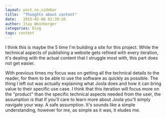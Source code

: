 ```yaml
---
layout: post_no_sidebar
title:  "Thoughts about content"
date:   2015-02-08 01:39:26
author: Itay Weinberger
categories: blog
tags: content
---
```


I think this is maybe the 5 time I'm building a site for this project. 
While the technical aspects of publishing a website gets refined with every iteration, it's dealing with the actual content that I struggle most with, this part does not get easier.
  
With previous times my focus was on getting all the technical details to the reader, for them to be able to use the software as quickly as possible.
The thing I left out was actually explaining what Joola does and how it can bring value to their specific use case. 
I think that this iteration will focus more on the "product" than the specific technical aspects needed from the user, the assumption is that if you'll care to learn more about Joola you'll simply navigate your way. 
A safe assumption. It's sounds like a simple understanding, however for me, as simple as it was, it eludes me.
   
